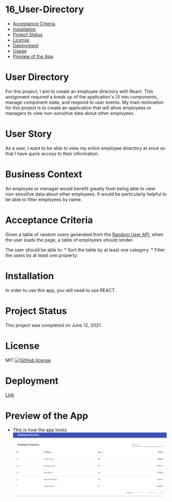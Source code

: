 # 16_User-Directory

* [Acceptance Criteria](#acceptancecriteria)
* [Installation](#installation)
* [Project Status](#projectstatus)
* [License](#license)
* [Deployment](#deployment)
* [Usage](#usage)
* [Preview of the App](#previewApp)

# User Directory

For this project, I aim to create an employee directory with React. This assignment required a break up of the application's UI into components, manage component state, and respond to user events. My main motivation for this project is to create an application that will allow employees or managers to view non-sensitive data about other employees. 

# User Story

As a user, I want to be able to view my entire employee directory at once so that I have quick access to their information.

# Business Context

An employee or manager would benefit greatly from being able to view non-sensitive data about other employees. It would be particularly helpful to be able to filter employees by name.

# Acceptance Criteria

Given a table of random users generated from the [Random User API](https://randomuser.me/), when the user loads the page, a table of employees should render. 

The user should be able to:
    * Sort the table by at least one category.
    * Filter the users by at least one property.

# Installation
In order to use this app, you will need to use REACT.

# Project Status
This project was completed on June 12, 2021. 

# License
MIT
[![GitHub license](https://img.shields.io/badge/license-MIT-blue.svg)](https://github.com/sdca/advdv)

# Deployment
[Link](https://obi1002.github.io/16_User-Directory/)

# Preview of the App
* This is how the app looks
![UserDirectory Screenshot](./UserDirectory.PNG)
